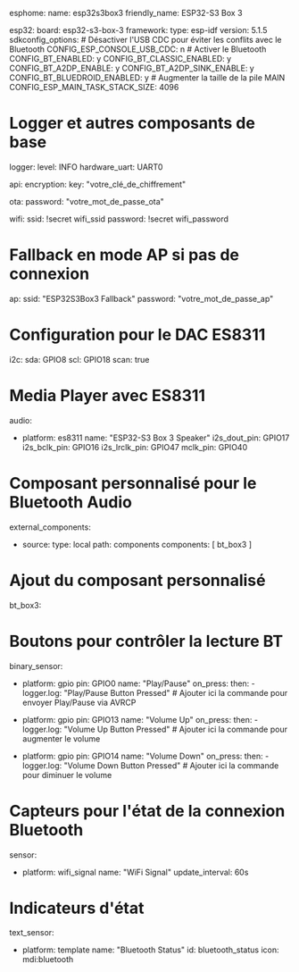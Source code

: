 esphome:
  name: esp32s3box3
  friendly_name: ESP32-S3 Box 3

esp32:
  board: esp32-s3-box-3
  framework:
    type: esp-idf
    version: 5.1.5
    sdkconfig_options:
      # Désactiver l'USB CDC pour éviter les conflits avec le Bluetooth
      CONFIG_ESP_CONSOLE_USB_CDC: n
      # Activer le Bluetooth
      CONFIG_BT_ENABLED: y
      CONFIG_BT_CLASSIC_ENABLED: y
      CONFIG_BT_A2DP_ENABLE: y
      CONFIG_BT_A2DP_SINK_ENABLE: y
      CONFIG_BT_BLUEDROID_ENABLED: y
      # Augmenter la taille de la pile MAIN
      CONFIG_ESP_MAIN_TASK_STACK_SIZE: 4096

# Logger et autres composants de base
logger:
  level: INFO
  hardware_uart: UART0

api:
  encryption:
    key: "votre_clé_de_chiffrement"

ota:
  password: "votre_mot_de_passe_ota"

wifi:
  ssid: !secret wifi_ssid
  password: !secret wifi_password
  
  # Fallback en mode AP si pas de connexion
  ap:
    ssid: "ESP32S3Box3 Fallback"
    password: "votre_mot_de_passe_ap"

# Configuration pour le DAC ES8311
i2c:
  sda: GPIO8
  scl: GPIO18
  scan: true

# Media Player avec ES8311
audio:
  - platform: es8311
    name: "ESP32-S3 Box 3 Speaker"
    i2s_dout_pin: GPIO17
    i2s_bclk_pin: GPIO16
    i2s_lrclk_pin: GPIO47
    mclk_pin: GPIO40

# Composant personnalisé pour le Bluetooth Audio
external_components:
  - source: 
      type: local
      path: components
    components: [ bt_box3 ]

# Ajout du composant personnalisé
bt_box3:

# Boutons pour contrôler la lecture BT
binary_sensor:
  - platform: gpio
    pin: GPIO0
    name: "Play/Pause"
    on_press:
      then:
        - logger.log: "Play/Pause Button Pressed"
        # Ajouter ici la commande pour envoyer Play/Pause via AVRCP
  
  - platform: gpio
    pin: GPIO13
    name: "Volume Up"
    on_press:
      then:
        - logger.log: "Volume Up Button Pressed"
        # Ajouter ici la commande pour augmenter le volume
  
  - platform: gpio
    pin: GPIO14
    name: "Volume Down"
    on_press:
      then:
        - logger.log: "Volume Down Button Pressed"
        # Ajouter ici la commande pour diminuer le volume

# Capteurs pour l'état de la connexion Bluetooth
sensor:
  - platform: wifi_signal
    name: "WiFi Signal"
    update_interval: 60s

# Indicateurs d'état
text_sensor:
  - platform: template
    name: "Bluetooth Status"
    id: bluetooth_status
    icon: mdi:bluetooth
